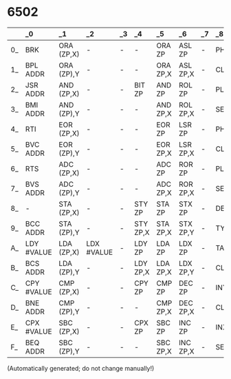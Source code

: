 # 6502
| |_0 |_1 |_2 |_3 |_4 |_5 |_6 |_7 |_8 |_9 |_A |_B |_C |_D |_E |_F |
| :--- | :--- | :--- | :--- | :--- | :--- | :--- | :--- | :--- | :--- | :--- | :--- | :--- | :--- | :--- | :--- | :--- |
0_ |BRK |ORA (ZP,X) |- |- |- |ORA ZP |ASL ZP |- |PHP |ORA #VALUE |ASL |- |- |ORA ADDR |ASL ADDR |- |
1_ |BPL ADDR |ORA (ZP),Y |- |- |- |ORA ZP,X |ASL ZP,X |- |CLC |ORA ADDR,Y |- |- |- |ORA ADDR,X |ASL ADDR,X |- |
2_ |JSR ADDR |AND (ZP,X) |- |- |BIT ZP |AND ZP |ROL ZP |- |PLP |AND #VALUE |ROL |- |BIT ADDR |AND ADDR |ROL ADDR |- |
3_ |BMI ADDR |AND (ZP),Y |- |- |- |AND ZP,X |ROL ZP,X |- |SEC |AND ADDR,Y |- |- |- |AND ADDR,X |ROL ADDR,X |- |
4_ |RTI |EOR (ZP,X) |- |- |- |EOR ZP |LSR ZP |- |PHA |EOR #VALUE |LSR |- |JMP ADDR |EOR ADDR |LSR ADDR |- |
5_ |BVC ADDR |EOR (ZP),Y |- |- |- |EOR ZP,X |LSR ZP,X |- |CLI |EOR ADDR,Y |- |- |- |EOR ADDR,X |LSR ADDR,X |- |
6_ |RTS |ADC (ZP,X) |- |- |- |ADC ZP |ROR ZP |- |PLA |ADC #VALUE |ROR |- |JMP (ZP) |ADC ADDR |ROR ADDR |- |
7_ |BVS ADDR |ADC (ZP),Y |- |- |- |ADC ZP,X |ROR ZP,X |- |SEI |ADC ADDR,Y |- |- |- |ADC ADDR,X |ROR ADDR,X |- |
8_ |- |STA (ZP,X) |- |- |STY ZP |STA ZP |STX ZP |- |DEY |- |TXA |- |STY ADDR |STA ADDR |STX ADDR |- |
9_ |BCC ADDR |STA (ZP),Y |- |- |STY ZP,X |STA ZP,X |STX ZP,Y |- |TYA |STA ADDR,Y |TXS |- |- |STA ADDR,X |- |- |
A_ |LDY #VALUE |LDA (ZP,X) |LDX #VALUE |- |LDY ZP |LDA ZP |LDX ZP |- |TAY |LDA #VALUE |TAX |- |LDY ADDR |LDA ADDR |LDX ADDR |- |
B_ |BCS ADDR |LDA (ZP),Y |- |- |LDY ZP,X |LDA ZP,X |LDX ZP,Y |- |CLV |LDA ADDR,Y |TSX |- |LDY ADDR,X |LDA ADDR,X |LDX ADDR,Y |- |
C_ |CPY #VALUE |CMP (ZP,X) |- |- |CPY ZP |CMP ZP |DEC ZP |- |INY |CMP #VALUE |DEX |- |CPY ADDR |CMP ADDR |DEC ADDR |- |
D_ |BNE ADDR |CMP (ZP),Y |- |- |- |CMP ZP,X |DEC ZP,X |- |CLD |CMP ADDR,Y |- |- |- |CMP ADDR,X |DEC ADDR,X |- |
E_ |CPX #VALUE |SBC (ZP,X) |- |- |CPX ZP |SBC ZP |INC ZP |- |INX |SBC #VALUE |NOP |- |CPX ADDR |SBC ADDR |INC ADDR |- |
F_ |BEQ ADDR |SBC (ZP),Y |- |- |- |SBC ZP,X |INC ZP,X |- |SED |SBC ADDR,Y |- |- |- |SBC ADDR,X |INC ADDR,X |- |


(Automatically generated; do not change manually!)


